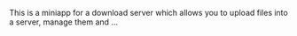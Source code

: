 This is a miniapp for a download server which allows you to upload files into a server, manage them and ...